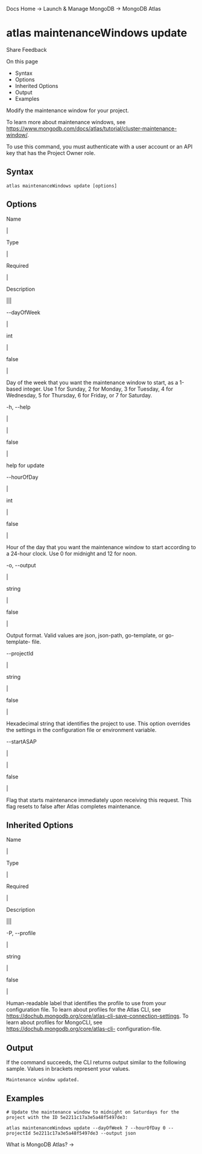 Docs Home → Launch & Manage MongoDB → MongoDB Atlas

# atlas maintenanceWindows update

Share Feedback

On this page

  * Syntax
  * Options
  * Inherited Options
  * Output
  * Examples

Modify the maintenance window for your project.

To learn more about maintenance windows, see
https://www.mongodb.com/docs/atlas/tutorial/cluster-maintenance-window/.

To use this command, you must authenticate with a user account or an API key
that has the Project Owner role.

## Syntax

    
    
    atlas maintenanceWindows update [options]  
      
  
## Options

Name

|

Type

|

Required

|

Description  
  
|||  
  
\--dayOfWeek

|

int

|

false

|

Day of the week that you want the maintenance window to start, as a 1-based
integer. Use 1 for Sunday, 2 for Monday, 3 for Tuesday, 4 for Wednesday, 5 for
Thursday, 6 for Friday, or 7 for Saturday.  
  
-h, --help

|

|

false

|

help for update  
  
\--hourOfDay

|

int

|

false

|

Hour of the day that you want the maintenance window to start according to a
24-hour clock. Use 0 for midnight and 12 for noon.  
  
-o, --output

|

string

|

false

|

Output format. Valid values are json, json-path, go-template, or go-template-
file.  
  
\--projectId

|

string

|

false

|

Hexadecimal string that identifies the project to use. This option overrides
the settings in the configuration file or environment variable.  
  
\--startASAP

|

|

false

|

Flag that starts maintenance immediately upon receiving this request. This
flag resets to false after Atlas completes maintenance.  
  
## Inherited Options

Name

|

Type

|

Required

|

Description  
  
|||  
  
-P, --profile

|

string

|

false

|

Human-readable label that identifies the profile to use from your
configuration file. To learn about profiles for the Atlas CLI, see
https://dochub.mongodb.org/core/atlas-cli-save-connection-settings. To learn
about profiles for MongoCLI, see https://dochub.mongodb.org/core/atlas-cli-
configuration-file.  
  
## Output

If the command succeeds, the CLI returns output similar to the following
sample. Values in brackets represent your values.

    
    
    Maintenance window updated.  
      
  
## Examples

    
    
    # Update the maintenance window to midnight on Saturdays for the project with the ID 5e2211c17a3e5a48f5497de3:  
      
    atlas maintenanceWindows update --dayOfWeek 7 --hourOfDay 0 --projectId 5e2211c17a3e5a48f5497de3 --output json  
  
What is MongoDB Atlas? →

